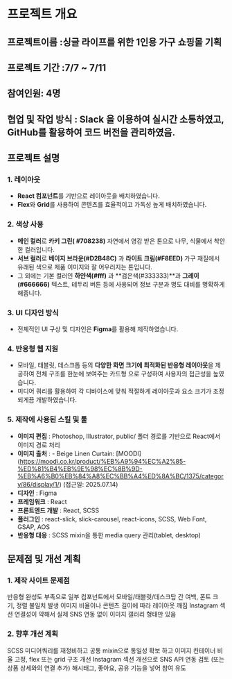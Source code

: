 # 프로젝트 개요
## 프로젝트이름 :싱글 라이프를 위한 1인용 가구 쇼핑몰 기획
## 프로젝트 기간 :7/7 ~ 7/11
## 참여인원: 4명
## 협업 및 작업 방식 : Slack 을 이용하여 실시간 소통하였고, GitHub를 활용하여 코드 버전을 관리하였음.

## 프로젝트 설명
### 1. 레이아웃
- **React 컴포넌트**를 기반으로 레이아웃을 배치하였습니다.
- **Flex**와 **Grid**를 사용하여 콘텐츠를 효율적이고 가독성 높게 배치하였습니다.

### 2. 색상 사용
- **메인 컬러**로 **카키 그린( #708238)** 자연에서 영감 받은 톤으로 나무, 식물에서 착안한 컬러입니다.
- **서브 컬러**로 **베이지 브라운(#D2B48C)** 과 **라이트 크림(#F8EED)** 가구 재질에서 유래된 색으로 제품 이미지와 잘 어우러지는 톤입니다.
- 그 외에는 기본 컬러인 **하얀색(#fff)** 과 **검은색(#333333)**과 **그레이(#666666)** 텍스트, 테두리 버튼 등에 사용되어 정보 구분과 명도 대비를 명확하게 해줍니다.

### 3. UI 디자인 방식
- 전체적인 UI 구상 및 디자인은 **Figma**를 활용해 제작하였습니다.

### 4. 반응형 웹 지원
- 모바일, 태블릿, 데스크톱 등의 **다양한 화면 크기에 최적화된 반응형 레이아웃**을 제공하여 전체 구조를 한눈에 보여주는 카드형 으로 구성하여 사용자의 접근성을 높였습니다.
- 미디어 쿼리를 활용하여 각 디바이스에 맞춰 적절하게 레이아웃과 요소 크기가 조정되게끔 개발하였습니다.

### 5. 제작에 사용된 스킬 및 툴
- **이미지 편집** : Photoshop, Illustrator, public/ 폴더 경로를 기반으로 React에서 이미지 경로 처리
- **이미지 출처** : - Beige Linen Curtain: [MOODI] (https://moodi.co.kr/product/%EB%A9%94%EC%A2%85-%ED%81%B4%EB%9E%98%EC%8B%9D-%EB%A6%B0%EB%84%A8%EC%BB%A4%ED%8A%BC/1375/category/86/display/1/) (접근일: 2025.07.14)
- **디자인** : Figma
- **프레임워크** : React
- **프론트엔드 개발** : React, SCSS
- **플러그인** : react-slick, slick-carousel, react-icons, SCSS, Web Font, GSAP, AOS
- **반응형 대응** : SCSS mixin을 통한 media query 관리(tablet, desktop)

## 문제점 및 개선 계획
### 1. 제작 사이트 문제점
 반응형 완성도 부족으로 일부 컴포넌트에서 모바일/태블릿/데스크탑 간 여백, 폰트 크기, 정렬 불일치 발생
이미지 비율이나 콘텐츠 길이에 따라 레이아웃 깨짐
Instagram 섹션 연결성이 약해서 실제 SNS 연동 없이 이미지 갤러리 형태만 있음

### 2. 향후 개선 계획
SCSS 미디어쿼리를 재정비하고 공통 mixin으로 통일성 확보 하고 이미지 컨테이너 비율 고정, flex 또는 grid 구조 개선
Instagram 섹션 개선으로 SNS API 연동 검토 (또는 상품 상세와의 연결 추가)
해시태그, 좋아요, 공유 기능을 넣어 참여 유도